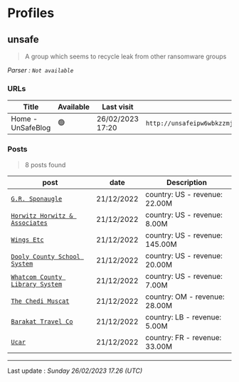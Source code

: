 # Profiles

## **unsafe**

> A group which seems to recycle leak from other ransomware groups

_Parser : `Not available`_

### URLs
| Title | Available | Last visit | fqdn | Screenshot 
|---|---|---|---|---|
| Home - UnSafeBlog | 🟢 | 26/02/2023 17:20 | `http://unsafeipw6wbkzzmj7yqp7bz6j7ivzynggmwxsm6u2wwfmfqrxqrrhyd.onion` | <a href="https://www.ransomware.live/screenshots/unsafeipw6wbkzzmj7yqp7bz6j7ivzynggmwxsm6u2wwfmfqrxqrrhyd-onion.png" target=_blank>📸</a> | 

### Posts

> 8 posts found

| post | date | Description
|---|---|---|
| [`G.R. Sponaugle`](https://grsponaugle.com) | 21/12/2022 |  country: US - revenue: 22.00M |
| [`Horwitz Horwitz & Associates`](https://www.horwitzlaw.com) | 21/12/2022 |  country: US - revenue: 8.00M |
| [`Wings Etc`](https://wingsetc.com) | 21/12/2022 |  country: US - revenue: 145.00M |
| [`Dooly County School System`](https://dooly.k12.ga.us) | 21/12/2022 |  country: US - revenue: 20.00M |
| [`Whatcom County Library System`](https://wcls.org) | 21/12/2022 |  country: US - revenue: 7.00M |
| [`The Chedi Muscat`](https://chedimuscat.com) | 21/12/2022 |  country: OM - revenue: 28.00M |
| [`Barakat Travel Co`](https://barakattravel.com) | 21/12/2022 |  country: LB - revenue: 5.00M |
| [`Ucar`](https://ucar.fr) | 21/12/2022 |  country: FR - revenue: 33.00M |

 --- 


Last update : _Sunday 26/02/2023 17.26 (UTC)_
